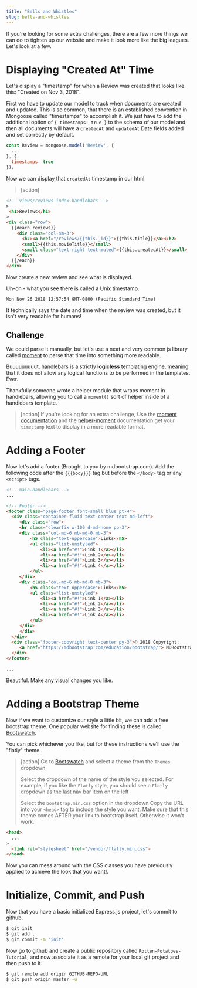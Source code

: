 ```yaml
---
title: "Bells and Whistles"
slug: bells-and-whistles
---
```


If you're looking for some extra challenges, there are a few more things we can do to tighten up our website and make it look more like the big leagues. Let's look at a few.

# Displaying "Created At" Time

Let's display a "timestamp" for when a Review was created that looks like this: "Created on Nov 3, 2018".

First we have to update our model to track when documents are created and updated. This is so common, that there is an established convention in Mongoose called "timestamps" to accomplish it. We just have to add the additional option of `{ timestamps: true }` to the schema of our model and then all documents will have a `createdAt` and `updatedAt` Date fields added and set correctly by default.

```js
const Review = mongoose.model('Review', {
  ...
}, {
  timestamps: true
});
```

Now we can display that `createdAt` timestamp in our html.

> [action]
>
```HTML
<!-- views/reviews-index.handlebars -->
>
 <h1>Reviews</h1>
>
<div class="row">
  {{#each reviews}}
    <div class="col-sm-3">
      <h2><a href="/reviews/{{this._id}}">{{this.title}}</a></h2>
      <small>{{this.movieTitle}}</small>
      <small class="text-right text-muted">{{this.createdAt}}</small>
    </div>
  {{/each}}
</div>
```

Now create a new review and see what is displayed.

Uh-oh - what you see there is called a Unix timestamp.

`Mon Nov 26 2018 12:57:54 GMT-0800 (Pacific Standard Time)`

It technically says the date and time when the review was created, but it isn't very readable for humans!

## Challenge

We could parse it manually, but let's use a neat and very common js library called [moment](https://momentjs.com/) to parse that time into something more readable.

Buuuuuuuuut, handlebars is a strictly **logicless** templating engine, meaning that it does not allow any logical functions to be performed in the templates. Ever.

Thankfully someone wrote a helper module that wraps moment in handlebars, allowing you to call a `moment()` sort of helper inside of a handlebars template.

> [action]
> If you're looking for an extra challenge, Use the [moment documentation](https://momentjs.com/) and the [helper-moment](https://github.com/helpers/helper-moment) documentation get your `timestamp` text to display in a more readable format.

# Adding a Footer

Now let's add a footer (Brought to you by mdbootstrap.com). Add the following code after the `{{{body}}}` tag but before the `</body>` tag or any `<script>` tags.

```html
<!-- main.handlebars -->
...

<!-- Footer -->
<footer class="page-footer font-small blue pt-4">
  <div class="container-fluid text-center text-md-left">
     <div class="row">
     <hr class="clearfix w-100 d-md-none pb-3">
     <div class="col-md-6 mb-md-0 mb-3">
         <h5 class="text-uppercase">Links</h5>
         <ul class="list-unstyled">
             <li><a href="#!">Link 1</a></li>
             <li><a href="#!">Link 2</a></li>
             <li><a href="#!">Link 3</a></li>
             <li><a href="#!">Link 4</a></li>
         </ul>
     </div>
     <div class="col-md-6 mb-md-0 mb-3">
         <h5 class="text-uppercase">Links</h5>
         <ul class="list-unstyled">
             <li><a href="#!">Link 1</a></li>
             <li><a href="#!">Link 2</a></li>
             <li><a href="#!">Link 3</a></li>
             <li><a href="#!">Link 4</a></li>
         </ul>
     </div>
     </div>
  </div>
  <div class="footer-copyright text-center py-3">© 2018 Copyright:
     <a href="https://mdbootstrap.com/education/bootstrap/"> MDBootstrap.com</a>
  </div>
</footer>

...
```

Beautiful. Make any visual changes you like.


# Adding a Bootstrap Theme

Now if we want to customize our style a little bit, we can add a free bootstrap theme. One popular website for finding these is called [Bootswatch](https://bootswatch.com/).

You can pick whichever you like, but for these instructions we'll use the "flatly" theme.

> [action]
> Go to [Bootswatch](https://bootswatch.com/) and select a theme from the `Themes` dropdown
>
> Select the dropdown of the name of the style you selected. For example, if you like the `Flatly` style, you should see a `Flatly` dropdown as the last nav bar item on the left
>
> Select the `bootstrap.min.css` option in the dropdown
> Copy the URL into your `<head>` tag to include the style you want. Make sure that this theme comes AFTER your link to bootstrap itself. Otherwise it won't work.
>
```html
<head>
  ...
>
  <link rel="stylesheet" href="/vendor/flatly.min.css">
</head>
```

Now you can mess around with the CSS classes you have previously applied to achieve the look that you want!.

# Initialize, Commit, and Push

Now that you have a basic initialized Express.js project, let's commit to github.

```bash
$ git init
$ git add .
$ git commit -m 'init'
```

Now go to github and create a public repository called `Rotten-Potatoes-Tutorial`, and now associate it as a remote for your local git project and then push to it.

```bash
$ git remote add origin GITHUB-REPO-URL
$ git push origin master -u
```
